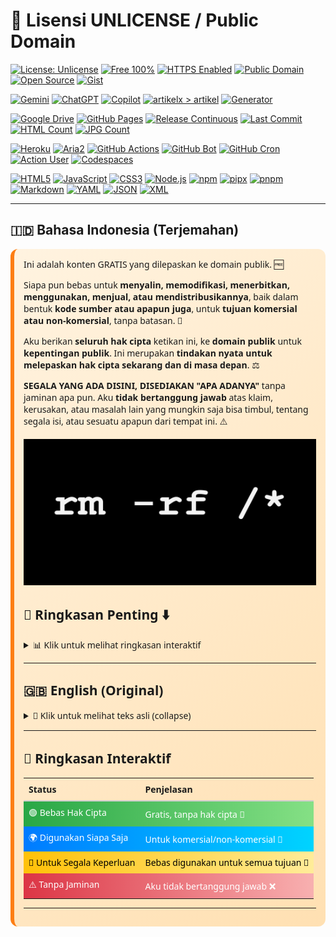 [](https://frijal.github.io/index.html)

# 🌟 Lisensi UNLICENSE / Public Domain
[![License: Unlicense](https://img.shields.io/badge/License-Unlicense-blue?logo=open-source-initiative&logoColor=white)](https://github.com/frijal/frijal.github.io?tab=readme-ov-file#readme)
[![Free 100%](https://img.shields.io/badge/Free-100%25-brightgreen?logo=opensourceinitiative&logoColor=white)](https://github.com/frijal/frijal.github.io?tab=readme-ov-file#readme)
[![HTTPS Enabled](https://img.shields.io/badge/HTTPS-Enabled-blue?logo=letsencrypt&logoColor=white)](https://github.com/frijal/frijal.github.io?tab=readme-ov-file#readme)
[![Public Domain](https://img.shields.io/badge/Public%20Domain-Yes-orange?logo=creative-commons&logoColor=white)](https://github.com/frijal/frijal.github.io?tab=readme-ov-file#readme)
[![Open Source](https://img.shields.io/badge/Open%20Source-Yes-blue?logo=github&logoColor=white)](https://github.com/frijal/frijal.github.io?tab=readme-ov-file#readme)
[![Gist](https://img.shields.io/badge/Gist-Available-black?logo=github&logoColor=white)](https://github.com/frijal/frijal.github.io?tab=readme-ov-file#readme)

[![Gemini](https://img.shields.io/badge/Gemini-Yes-blueviolet?logo=google&logoColor=white)](https://github.com/frijal/frijal.github.io?tab=readme-ov-file#readme)
[![ChatGPT](https://img.shields.io/badge/ChatGPT-Yes-blue?logo=openai&logoColor=white)](https://github.com/frijal/frijal.github.io?tab=readme-ov-file#readme)
[![Copilot](https://img.shields.io/badge/Copilot-Yes-purple?logo=github&logoColor=white)](https://github.com/frijal/frijal.github.io?tab=readme-ov-file#readme)
[![artikelx > artikel](https://github.com/frijal/frijal.github.io/actions/workflows/modif-artikelX-artikel.yml/badge.svg?branch=main&logo=githubactions&logoColor=white)](https://github.com/frijal/frijal.github.io?tab=readme-ov-file#readme)
[![Generator](https://github.com/frijal/frijal.github.io/actions/workflows/generate-json-xml.yml/badge.svg?branch=main&logo=githubactions&logoColor=white)](https://github.com/frijal/frijal.github.io?tab=readme-ov-file#readme)

[![Google Drive](https://img.shields.io/badge/Google%20Drive-Available-34A853?logo=googledrive&logoColor=white)](https://github.com/frijal/frijal.github.io?tab=readme-ov-file#readme)
[![GitHub Pages](https://img.shields.io/badge/GitHub%20Pages-Yes-blue?logo=github&logoColor=white)](https://github.com/frijal/frijal.github.io?tab=readme-ov-file#readme)
[![Release Continuous](https://img.shields.io/badge/Release-Continuous-orange?logo=github&logoColor=white)](https://github.com/frijal/frijal.github.io?tab=readme-ov-file#readme)
[![Last Commit](https://img.shields.io/github/last-commit/frijal/frijal.github.io?logo=github&logoColor=white)](https://github.com/frijal/frijal.github.io?tab=readme-ov-file#readme)
[![HTML Count](https://img.shields.io/endpoint?url=https://frijal.github.io/ext/html_count_badge.json&logo=html5&logoColor=white)](https://github.com/frijal/frijal.github.io?tab=readme-ov-file#readme)
[![JPG Count](https://img.shields.io/endpoint?url=https://frijal.github.io/ext/jpg_count_badge.json&logo=file&logoColor=white)](https://github.com/frijal/frijal.github.io?tab=readme-ov-file#readme)

[![Heroku](https://img.shields.io/badge/Heroku-Yes-430098?logo=heroku&logoColor=white)](https://github.com/frijal/frijal.github.io?tab=readme-ov-file#readme)
[![Aria2](https://img.shields.io/badge/Aria2-Yes-green?logo=aria2&logoColor=white)](https://github.com/frijal/frijal.github.io?tab=readme-ov-file#readme)
[![GitHub Actions](https://img.shields.io/badge/GitHub%20Actions-Yes-2088FF?logo=githubactions&logoColor=white)](https://github.com/frijal/frijal.github.io?tab=readme-ov-file#readme)
[![GitHub Bot](https://img.shields.io/badge/GitHub%20Bot-Active-blue?logo=github&logoColor=white)](https://github.com/frijal/frijal.github.io?tab=readme-ov-file#readme)
[![GitHub Cron](https://img.shields.io/badge/GitHub%20Cron-Scheduled-2f363d?logo=github&logoColor=white)](https://github.com/frijal/frijal.github.io?tab=readme-ov-file#readme)
[![Action User](https://img.shields.io/badge/Action%20User-Yes-orange?logo=github&logoColor=white)](https://github.com/frijal/frijal.github.io?tab=readme-ov-file#readme)
[![Codespaces](https://img.shields.io/badge/Codespaces-Ready-2f363d?logo=github&logoColor=white)](https://github.com/frijal/frijal.github.io?tab=readme-ov-file#readme)

[![HTML5](https://img.shields.io/badge/HTML5-Yes-orange?logo=html5&logoColor=white)](https://github.com/frijal/frijal.github.io?tab=readme-ov-file#readme)
[![JavaScript](https://img.shields.io/badge/JavaScript-Yes-yellow?logo=javascript&logoColor=black)](https://github.com/frijal/frijal.github.io?tab=readme-ov-file#readme)
[![CSS3](https://img.shields.io/badge/CSS3-Yes-blue?logo=css3&logoColor=white)](https://github.com/frijal/frijal.github.io?tab=readme-ov-file#readme)
[![Node.js](https://img.shields.io/badge/Node.js-Yes-339933?logo=node.js&logoColor=white)](https://github.com/frijal/frijal.github.io?tab=readme-ov-file#readme)
[![npm](https://img.shields.io/badge/npm-Yes-CB3837?logo=npm&logoColor=white)](https://github.com/frijal/frijal.github.io?tab=readme-ov-file#readme)
[![pipx](https://img.shields.io/badge/pipx-Yes-3776AB?logo=python&logoColor=white)](https://github.com/frijal/frijal.github.io?tab=readme-ov-file#readme)
[![pnpm](https://img.shields.io/badge/pnpm-Yes-F69220?logo=pnpm&logoColor=white)](https://github.com/frijal/frijal.github.io?tab=readme-ov-file#readme)
[![Markdown](https://img.shields.io/badge/Markdown-Yes-000000?logo=markdown&logoColor=white)](https://github.com/frijal/frijal.github.io?tab=readme-ov-file#readme)
[![YAML](https://img.shields.io/badge/YAML-Yes-6f9eaf?logo=yaml&logoColor=white)](https://github.com/frijal/frijal.github.io?tab=readme-ov-file#readme)
[![JSON](https://img.shields.io/badge/JSON-Yes-000000?logo=json&logoColor=white)](https://github.com/frijal/frijal.github.io?tab=readme-ov-file#readme)
[![XML](https://img.shields.io/badge/XML-Yes-orange?logo=w3c&logoColor=white)](https://github.com/frijal/frijal.github.io?tab=readme-ov-file#readme)

---

## 🇮🇩 Bahasa Indonesia (Terjemahan)

<div style="background: linear-gradient(135deg, #fff3e0, #ffe0b2); padding: 15px; border-radius: 12px; border-left: 6px solid #fd7e14; font-family: 'Segoe UI', sans-serif; margin-top:10px;">
Ini adalah konten GRATIS yang dilepaskan ke domain publik. 🆓

Siapa pun bebas untuk <strong>menyalin, memodifikasi, menerbitkan, menggunakan, menjual, atau mendistribusikannya</strong>, baik dalam bentuk <strong>kode sumber atau apapun juga</strong>, untuk <strong>tujuan komersial atau non-komersial</strong>, tanpa batasan. 🔄

Aku berikan <strong>seluruh hak cipta</strong> ketikan ini, ke <strong>domain publik</strong> untuk <strong>kepentingan publik</strong>.
Ini merupakan <strong>tindakan nyata untuk melepaskan hak cipta sekarang dan di masa depan</strong>. ⚖️

<strong>SEGALA YANG ADA DISINI, DISEDIAKAN "APA ADANYA"</strong> tanpa jaminan apa pun.
Aku <strong>tidak bertanggung jawab</strong> atas klaim, kerusakan, atau masalah lain yang mungkin saja bisa timbul, tentang segala isi, atau sesuatu apapun dari tempat ini. ⚠️

<div align=center>

![thumbnail](/thumbnail.jpg?raw=true)

</div>

## 📝 Ringkasan Penting ⬇️

<details>
<summary>📊 Klik untuk melihat ringkasan interaktif</summary>

<div style="display: flex; flex-direction: column; gap: 12px; margin-top: 10px;">

<div style="background: linear-gradient(90deg, #28a745, #85e085); padding: 12px; border-radius: 10px; font-weight: bold; color: white; transition: transform 0.3s;" onmouseover="this.style.transform='scale(1.03)'" onmouseout="this.style.transform='scale(1)'">
🟢 Bebas Hak Cipta: Kode ini gratis dan tidak dibebani hak cipta. 🎉
</div>

<div style="background: linear-gradient(90deg, #007BFF, #00d4ff); padding: 12px; border-radius: 10px; font-weight: bold; color: white; transition: transform 0.3s;" onmouseover="this.style.transform='scale(1.03)'" onmouseout="this.style.transform='scale(1)'">
🌐 Bebas Digunakan Siapa Saja: Siapa pun boleh menyalin, memodifikasi, menerbitkan, menggunakan, menjual, atau mendistribusikan kode ini. 🤝
</div>

<div style="background: linear-gradient(90deg, #ffc107, #ffec99); padding: 12px; border-radius: 10px; font-weight: bold; color: black; transition: transform 0.3s;" onmouseover="this.style.transform='scale(1.03)'" onmouseout="this.style.transform='scale(1)'">
🎯 Untuk Segala Keperluan: Bisa digunakan untuk tujuan komersial atau non-komersial, tanpa batasan. 🚀
</div>

<div style="background: linear-gradient(90deg, #dc3545, #f8b0b0); padding: 12px; border-radius: 10px; font-weight: bold; color: white; transition: transform 0.3s;" onmouseover="this.style.transform='scale(1.03)'" onmouseout="this.style.transform='scale(1)'">
⚠️ Tanpa Jaminan: Disediakan "APA ADANYA". Aku tidak bertanggung jawab atas klaim, kerusakan, atau jika ada terjadi sesuatu yang lainnya. ❌
</div>

</div>

</details>

---

## 🇬🇧 English (Original)

<details>
<summary>📖 Klik untuk melihat teks asli (collapse)</summary>

<div style="background: linear-gradient(135deg, #e0f7fa, #b2ebf2); padding: 15px; border-radius: 12px; border-left: 6px solid #007BFF; font-family: 'Segoe UI', sans-serif; margin-top:10px;">
This is free and unencumbered software released into the public domain. 🆓

Anyone is free to <strong>copy, modify, publish, use, compile, sell, or distribute</strong> this software, either in source code form or as a compiled binary, for <strong>any purpose</strong>, commercial or non-commercial, and by any means. 🔄

In jurisdictions that recognize copyright laws, the author(s) dedicate <strong>all copyright interest to the public domain</strong>. This is done <strong>for the benefit of the public</strong>, not heirs or successors. This dedication <strong>perpetually relinquishes all present and future rights</strong> under copyright law. ⚖️

<strong>THE SOFTWARE IS PROVIDED "AS IS"</strong> without warranty of any kind, express or implied. Authors are <strong>not liable</strong> for any claims, damages, or issues arising from the use of this software. ⚠️

</div>

</details>

---

## 🚀 Ringkasan Interaktif

<table style="width:100%; border-collapse: collapse; text-align: left; margin-top:10px;">
<tr>
<th style="padding: 8px; border-bottom: 2px solid #ccc;">Status</th>
<th style="padding: 8px; border-bottom: 2px solid #ccc;">Penjelasan</th>
</tr>
<tr style="background: linear-gradient(90deg, #28a745, #85e085); color:white;" title="Bebas Hak Cipta 🎉">
<td style="padding: 8px;">🟢 Bebas Hak Cipta</td>
<td style="padding: 8px;">Gratis, tanpa hak cipta 🎉</td>
</tr>
<tr style="background: linear-gradient(90deg, #007BFF, #00d4ff); color:white;" title="Digunakan Siapa Saja 🤝">
<td style="padding: 8px;">🌍 Digunakan Siapa Saja</td>
<td style="padding: 8px;">Untuk komersial/non-komersial 🤝</td>
</tr>
<tr style="background: linear-gradient(90deg, #ffc107, #ffec99); color:black;" title="Untuk Segala Keperluan 🚀">
<td style="padding: 8px;">🎯 Untuk Segala Keperluan</td>
<td style="padding: 8px;">Bebas digunakan untuk semua tujuan 🚀</td>
</tr>
<tr style="background: linear-gradient(90deg, #dc3545, #f8b0b0); color:white;" title="Tanpa Jaminan ❌">
<td style="padding: 8px;">⚠️ Tanpa Jaminan</td>
<td style="padding: 8px;">Aku tidak bertanggung jawab ❌</td>
</tr>
</table>

---

